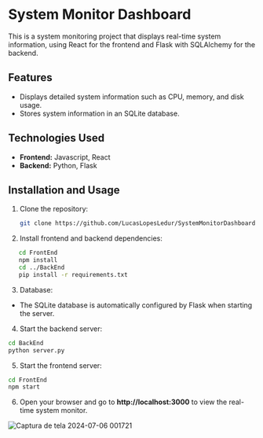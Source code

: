 # System Monitor Dashboard

This is a system monitoring project that displays real-time system information, using React for the frontend and Flask with SQLAlchemy for the backend.

## Features

- Displays detailed system information such as CPU, memory, and disk usage.
- Stores system information in an SQLite database.

## Technologies Used

- **Frontend:** Javascript, React
- **Backend:** Python, Flask

## Installation and Usage

1. Clone the repository:

   ```bash
   git clone https://github.com/LucasLopesLedur/SystemMonitorDashboard.git
   ```
2. Install frontend and backend dependencies:

```bash
   cd FrontEnd
   npm install
   cd ../BackEnd
   pip install -r requirements.txt
```


3. Database:

- The SQLite database is automatically configured by Flask when starting the server.

4. Start the backend server:

```bash
cd BackEnd
python server.py
```

5. Start the frontend server:

```bash
cd FrontEnd
npm start
```

6. Open your browser and go to **http://localhost:3000** to view the real-time system monitor.

![Captura de tela 2024-07-06 001721](https://github.com/LucasLopesLedur/SystemMonitorDashboard/assets/102767476/763cb7f1-34dd-45ec-adbe-394e21320649)


